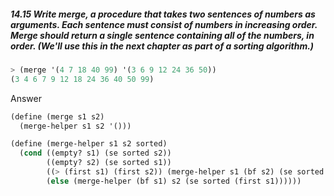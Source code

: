 ##### 14.15 Write merge, a procedure that takes two sentences of numbers as arguments. Each sentence must consist of numbers in increasing order. Merge should return a single sentence containing all of the numbers, in order. (We'll use this in the next chapter as part of a sorting algorithm.)
```Scheme
> (merge '(4 7 18 40 99) '(3 6 9 12 24 36 50))
(3 4 6 7 9 12 18 24 36 40 50 99)
```

Answer

```Scheme
(define (merge s1 s2)
  (merge-helper s1 s2 '()))

(define (merge-helper s1 s2 sorted)
  (cond ((empty? s1) (se sorted s2))
        ((empty? s2) (se sorted s1))
        ((> (first s1) (first s2)) (merge-helper s1 (bf s2) (se sorted (first s2))))
        (else (merge-helper (bf s1) s2 (se sorted (first s1))))))
```
